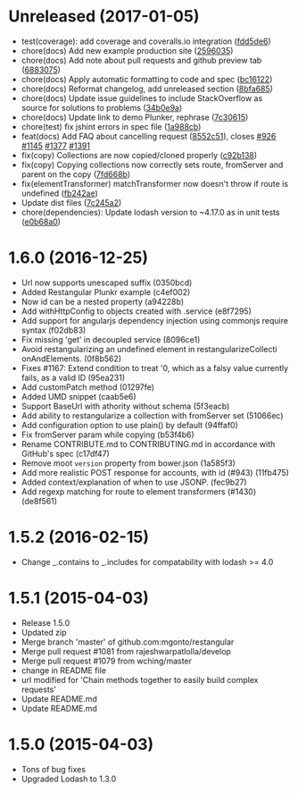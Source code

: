 <a name="Unreleased"></a>
# Unreleased (2017-01-05)

* test(coverage): add coverage and coveralls.io integration ([fdd5de6](https://github.com/mgonto/restangular/commit/fdd5de6))
* chore(docs) Add new example production site ([2596035](https://github.com/mgonto/restangular/commit/2596035))
* chore(docs) Add note about pull requests and github preview tab ([6883075](https://github.com/mgonto/restangular/commit/6883075))
* chore(docs) Apply automatic formatting to code and spec ([bc16122](https://github.com/mgonto/restangular/commit/bc16122))
* chore(docs) Reformat changelog, add unreleased section ([8bfa685](https://github.com/mgonto/restangular/commit/8bfa685))
* chore(docs) Update issue guidelines to include StackOverflow as source for solutions to problems ([34b0e9a](https://github.com/mgonto/restangular/commit/34b0e9a))
* chore(docs) Update link to demo Plunker, rephrase ([7c30615](https://github.com/mgonto/restangular/commit/7c30615))
* chore(test) fix jshint errors in spec file ([1a988cb](https://github.com/mgonto/restangular/commit/1a988cb))
* feat(docs) Add FAQ about cancelling request ([8552c51](https://github.com/mgonto/restangular/commit/8552c51)), closes [#926](https://github.com/mgonto/restangular/issues/926) [#1145](https://github.com/mgonto/restangular/issues/1145) [#1377](https://github.com/mgonto/restangular/issues/1377) [#1391](https://github.com/mgonto/restangular/issues/1391)
* fix(copy) Collections are now copied/cloned properly ([c92b138](https://github.com/mgonto/restangular/commit/c92b138))
* fix(copy) Copying collections now correctly sets route, fromServer and parent on the copy ([7fd668b](https://github.com/mgonto/restangular/commit/7fd668b))
* fix(elementTransformer) matchTransformer now doesn't throw if route is undefined ([fb242ae](https://github.com/mgonto/restangular/commit/fb242ae))
* Update dist files ([7c245a2](https://github.com/mgonto/restangular/commit/7c245a2))
* chore(dependencies): Update lodash version to ~4.17.0 as in unit tests ([e0b68a0](https://github.com/mgonto/restangular/commit/e0b68a0))





# 1.6.0 (2016-12-25)

* Url now supports unescaped suffix (0350bcd)
* Added Restangular Plunkr example (c4ef002)
* Now id can be a nested property (a94228b)
* Add withHttpConfig to objects created with .service (e8f7295)
* Add support for angularjs dependency injection using commonjs require syntax (f02db83)
* Fix missing 'get' in decoupled service (8096ce1)
* Avoid restangularizing an undefined element in restangularizeCollecti onAndElements. (0f8b562)
* Fixes #1167: Extend condition to treat '0, which as a falsy value currently fails, as a valid ID (95ea231)
* Add customPatch method (01297fe)
* Added UMD snippet (caab5e6)
* Support BaseUrl with athority without schema (5f3eacb)
* Add ability to restangularize a collection with fromServer set (51066ec)
* Add configuration option to use plain() by default (94ffaf0)
* Fix fromServer param while copying (b53f4b6)
* Rename CONTRIBUTE.md to CONTRIBUTING.md in accordance with GitHub's spec (c17df47)
* Remove moot `version` property from bower.json (1a585f3)
* Add more realistic POST response for accounts, with id (#943) (11fb475)
* Added context/explanation of when to use JSONP. (fec9b27)
* Add regexp matching for route to element transformers (#1430) (de8f561)

# 1.5.2 (2016-02-15)

* Change \_.contains to \_.includes for compatability with lodash >= 4.0

# 1.5.1 (2015-04-03)

* Release 1.5.0
* Updated zip
* Merge branch 'master' of github.com:mgonto/restangular
* Merge pull request #1081 from rajeshwarpatlolla/develop
* Merge pull request #1079 from wching/master
* change in README file
* url modified for 'Chain methods together to easily build complex requests'
* Update README.md
* Update README.md

# 1.5.0 (2015-04-03)

* Tons of bug fixes
* Upgraded Lodash to 1.3.0
